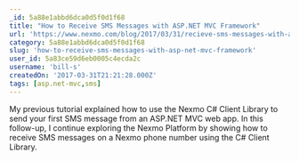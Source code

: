 ```yaml
---
_id: 5a88e1abbd6dca0d5f0d1f68
title: "How to Receive SMS Messages with ASP.NET MVC Framework"
url: 'https://www.nexmo.com/blog/2017/03/31/recieve-sms-messages-with-asp-net-mvc-framework-dr/'
category: 5a88e1abbd6dca0d5f0d1f68
slug: 'how-to-receive-sms-messages-with-asp-net-mvc-framework'
user_id: 5a83ce59d6eb0005c4ecda2c
username: 'bill-s'
createdOn: '2017-03-31T21:21:28.000Z'
tags: [asp.net-mvc,sms]
---
```


My previous tutorial explained how to use the Nexmo C# Client Library to send your first SMS message from an ASP.NET MVC web app. In this follow-up, I continue exploring the Nexmo Platform by showing how to receive SMS messages on a Nexmo phone number using the C# Client Library.
